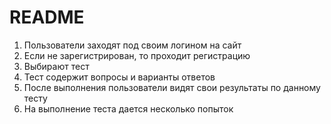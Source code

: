 # README


1) Пользователи заходят под своим логином на сайт
2) Если не зарегистрирован, то проходит регистрацию
2) Выбирают тест
3) Тест содержит вопросы и варианты ответов
4) После выполнения пользователи видят свои результаты по данному тесту
5) На выполнение теста дается несколько попыток
